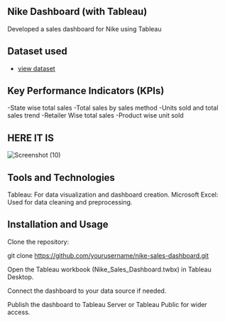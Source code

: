 ## Nike Dashboard (with Tableau)
Developed a sales dashboard for Nike using Tableau

## Dataset used
- <a href="https://github.com/likitha0606/Nike_sales_analisys/blob/main/Sheet1%20(Nike%20Dataset)_Sheet1.csv">view dataset</a>

## Key Performance Indicators (KPIs)
-State wise total sales
-Total sales by sales method
-Units sold and total sales trend
-Retailer Wise total sales
-Product wise unit sold 


## HERE IT IS 
![Screenshot (10)](https://github.com/user-attachments/assets/9d571ac3-f568-40af-a26e-ae48a1e22ebd)

## Tools and Technologies
Tableau: For data visualization and dashboard creation.
Microsoft Excel: Used for data cleaning and preprocessing.

## Installation and Usage

Clone the repository:

git clone https://github.com/yourusername/nike-sales-dashboard.git

Open the Tableau workbook (Nike_Sales_Dashboard.twbx) in Tableau Desktop.

Connect the dashboard to your data source if needed.

Publish the dashboard to Tableau Server or Tableau Public for wider access.

